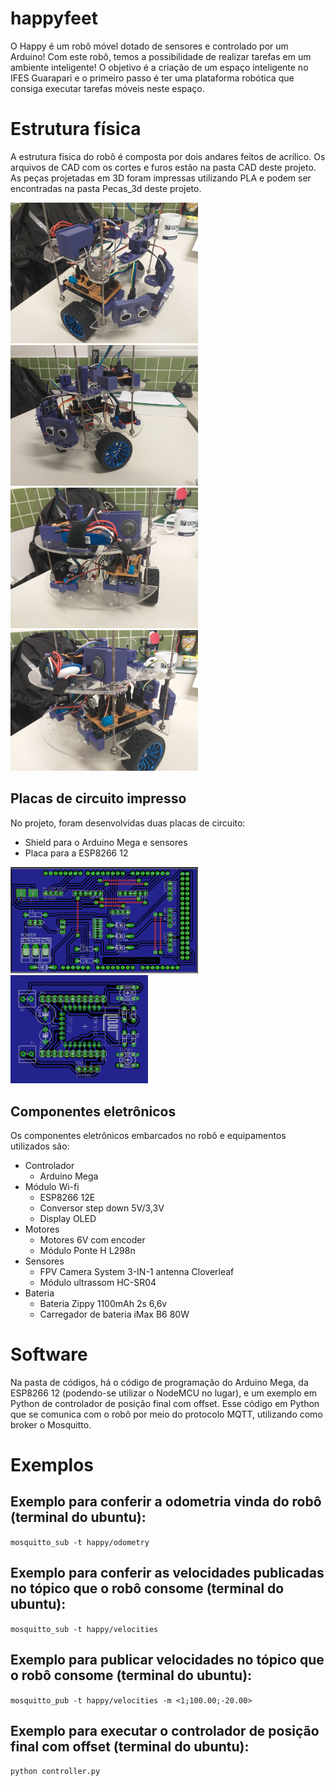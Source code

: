 # happyfeet
O Happy é um robô móvel dotado de sensores e controlado por um Arduino! Com este robô, temos a possibilidade de realizar tarefas em um ambiente inteligente! O objetivo é a criação de um espaço inteligente no IFES Guarapari e o primeiro passo é ter uma plataforma robótica que consiga executar tarefas móveis neste espaço.

# Estrutura física
A estrutura física do robô é composta por dois andares feitos de acrílico. Os arquivos de CAD com os cortes e furos estão na pasta CAD deste projeto.
As peças projetadas em 3D foram impressas utilizando PLA e podem ser encontradas na pasta Pecas_3d deste projeto.

<img src="https://github.com/Penguin-Lab/happyfeet/blob/master/images/happy0.jpg" width="300"> <img src="https://github.com/Penguin-Lab/happyfeet/blob/master/images/happy1.jpg" width="300"> <img src="https://github.com/Penguin-Lab/happyfeet/blob/master/images/happy2.jpg" width="300"> <img src="https://github.com/Penguin-Lab/happyfeet/blob/master/images/happy3.jpg" width="300">

## Placas de circuito impresso
No projeto, foram desenvolvidas duas placas de circuito:
* Shield para o Arduino Mega e sensores
* Placa para a ESP8266 12

<img src="https://github.com/Penguin-Lab/happyfeet/blob/master/images/shield_arduino_mega_cut.png" width="300"> <img src="https://github.com/Penguin-Lab/happyfeet/blob/master/images/esp_cut.png" width="220">

## Componentes eletrônicos
Os componentes eletrônicos embarcados no robô e equipamentos utilizados são:
* Controlador
  * Arduino Mega
* Módulo Wi-fi
  * ESP8266 12E
  * Conversor step down 5V/3,3V
  * Display OLED
* Motores
  * Motores 6V com encoder
  * Módulo Ponte H L298n
* Sensores
  * FPV Camera System 3-IN-1 antenna Cloverleaf
  * Módulo ultrassom HC-SR04
* Bateria
  * Bateria Zippy 1100mAh 2s 6,6v
  * Carregador de bateria iMax B6 80W

# Software
Na pasta de códigos, há o código de programação do Arduino Mega, da ESP8266 12 (podendo-se utilizar o NodeMCU no lugar), e um exemplo em Python de controlador de posição final com offset. Esse código em Python que se comunica com o robô por meio do protocolo MQTT, utilizando como broker o Mosquitto.

# Exemplos
## Exemplo para conferir a odometria vinda do robô (terminal do ubuntu):
`mosquitto_sub -t happy/odometry`

## Exemplo para conferir as velocidades publicadas no tópico que o robô consome (terminal do ubuntu):
`mosquitto_sub -t happy/velocities`

## Exemplo para publicar velocidades no tópico que o robô consome (terminal do ubuntu):
`mosquitto_pub -t happy/velocities -m <1;100.00;-20.00>`

## Exemplo para executar o controlador de posição final com offset (terminal do ubuntu):
`python controller.py`
